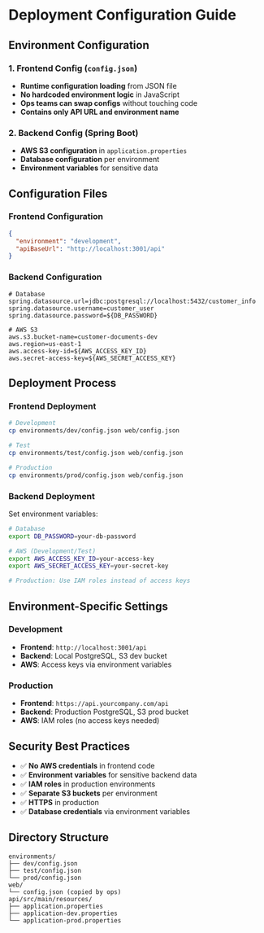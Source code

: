 # Deployment Configuration Guide

## Environment Configuration

### 1. Frontend Config (`config.json`)
- **Runtime configuration loading** from JSON file
- **No hardcoded environment logic** in JavaScript
- **Ops teams can swap configs** without touching code
- **Contains only API URL and environment name**

### 2. Backend Config (Spring Boot)
- **AWS S3 configuration** in `application.properties`
- **Database configuration** per environment
- **Environment variables** for sensitive data

## Configuration Files

### Frontend Configuration
```json
{
  "environment": "development",
  "apiBaseUrl": "http://localhost:3001/api"
}
```

### Backend Configuration
```properties
# Database
spring.datasource.url=jdbc:postgresql://localhost:5432/customer_info
spring.datasource.username=customer_user
spring.datasource.password=${DB_PASSWORD}

# AWS S3
aws.s3.bucket-name=customer-documents-dev
aws.region=us-east-1
aws.access-key-id=${AWS_ACCESS_KEY_ID}
aws.secret-access-key=${AWS_SECRET_ACCESS_KEY}
```

## Deployment Process

### Frontend Deployment
```bash
# Development
cp environments/dev/config.json web/config.json

# Test
cp environments/test/config.json web/config.json

# Production
cp environments/prod/config.json web/config.json
```

### Backend Deployment
Set environment variables:
```bash
# Database
export DB_PASSWORD=your-db-password

# AWS (Development/Test)
export AWS_ACCESS_KEY_ID=your-access-key
export AWS_SECRET_ACCESS_KEY=your-secret-key

# Production: Use IAM roles instead of access keys
```

## Environment-Specific Settings

### Development
- **Frontend**: `http://localhost:3001/api`
- **Backend**: Local PostgreSQL, S3 dev bucket
- **AWS**: Access keys via environment variables

### Production
- **Frontend**: `https://api.yourcompany.com/api`
- **Backend**: Production PostgreSQL, S3 prod bucket
- **AWS**: IAM roles (no access keys needed)

## Security Best Practices
- ✅ **No AWS credentials** in frontend code
- ✅ **Environment variables** for sensitive backend data
- ✅ **IAM roles** in production environments
- ✅ **Separate S3 buckets** per environment
- ✅ **HTTPS** in production
- ✅ **Database credentials** via environment variables

## Directory Structure
```
environments/
├── dev/config.json
├── test/config.json
└── prod/config.json
web/
└── config.json (copied by ops)
api/src/main/resources/
├── application.properties
├── application-dev.properties
└── application-prod.properties
```